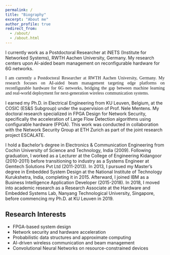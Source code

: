 ```yaml
---
permalink: /
title: "Biography"
excerpt: "About me"
author_profile: true
redirect_from: 
  - /about/
  - /about.html
---
```


<p style="font-size:100%;text-align:justify;font-family:Times New Roman;">

I currently work as a Postdoctoral Researcher at iNETS (Institute for Networked Systems), RWTH Aachen University, Germany. My research centers upon AI-aided beam management on reconfigurable hardware for 6G networks.
</p>
<p style="font-size:100%;text-align:justify;font-family:Times New Roman;">
I am currently a Postdoctoral Researcher at RWTH Aachen University, Germany. My research focuses on AI-aided beam management targeting edge platforms on reconfigurable hardware for 6G networks, bridging the gap between machine learning and real-world deployment for next-generation wireless communication systems.
</p>
<p style="font-size:100%;text-align:justify;font-family:Times New Roman;">
  
I earned my Ph.D. in Electrical Engineering from KU Leuven, Belgium, at the COSIC (ES&S Subgroup) under the supervision of Prof. Nele Mentens. My doctoral research specialized in FPGA Design for Network Security, specifically the acceleration of Large Flow Detection algorithms using configurable hardware (FPGA). This work was conducted in collaboration with the Network Security Group at ETH Zurich as part of the joint research project ESCALATE.

I hold a Bachelor’s degree in Electronics & Communication Engineering from Cochin University of Science and Technology, India (2009). Following graduation, I worked as a Lecturer at the College of Engineering Kidangoor (2010-2011) before transitioning to industry as a Systems Engineer at Gemtech Solutions Pvt Ltd (2011-2013). In 2013, I pursued my Master’s degree in Embedded System Design at the National Institute of Technology Kurukshetra, India, completing it in 2015. Afterward, I joined IBM as a Business Intelligence Application Developer (2015-2018). In 2018, I moved into academic research as a Research Associate at the Hardware and Embedded Systems Lab, Nanyang Technological University, Singapore, before commencing my Ph.D. at KU Leuven in 2019.

## Research Interests

- FPGA-based system design
- Network security and hardware acceleration
- Probabilistic data structures and approximate computing
- AI-driven wireless communication and beam management
- Convolutional Neural Networks on resource-constrained devices
  
</p>
<!-- <p style="font-size:100%;text-align:justify;font-family:Times New Roman;">

</p> -->
<!-- [My KU Leuven webpage](https://www.esat.kuleuven.be/cosic/people/arish-sateesan/) -->
<!-- <p style="font-size:100%;text-align:justify;font-family:Times New Roman;">
<a href="https://www.esat.kuleuven.be/cosic/people/arish-sateesan/" target="_blank">My KU Leuven webpage</a> -->
<!-- </p> -->
<!--
<p style="font-size:100%;text-align:justify;font-family:Times New Roman;">
Work address:<br>
</p>
<div itemscope itemtype="https://schema.org/Person">
  <p style="font-size:100%;text-align:justify;font-family:Times New Roman;">
  <span itemprop="name">Arish Sateesan<br></span> 
   <span itemprop="jobTitle">Postdoctoral researcher, RWTH Aachen University</span></p>
  <div itemprop="address" itemscope itemtype="https://schema.org/PostalAddress">
    <p style="font-size:100%;text-align:justify;font-family:Times New Roman;">
    <span itemprop="streetAddress">
      C046, iNETS, Kackertstrasse 9,
    </span>
    <span itemprop="postalCode">52072</span>
    <span itemprop="addressLocality">Aachen</span>,
    <span itemprop="addressRegion">Germany</span></p>
  </div>
  <span itemprop="telephone"></span>
  <a href="mailto:arish.sateesan@kuleuven.be" itemprop="email"> </a> -->
<!--  <a href="https://www.esat.kuleuven.be/cosic/people/arish-sateesan/" itemprop="url"> My home page</a> -->

